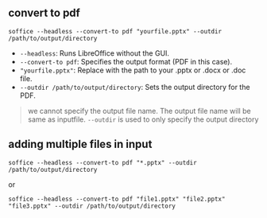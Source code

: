 ## convert to pdf


```
soffice --headless --convert-to pdf "yourfile.pptx" --outdir /path/to/output/directory
```
- `--headless`: Runs LibreOffice without the GUI.
- `--convert-to pdf`: Specifies the output format (PDF in this case).
- `"yourfile.pptx"`: Replace with the path to your .pptx or .docx or .doc file.
- `--outdir /path/to/output/directory`: Sets the output directory for the PDF.

> we cannot specify the output file name. The output file name will be same as inputfile. `--outdir` is used to only specify the output directory

## adding multiple files in input

```
soffice --headless --convert-to pdf "*.pptx" --outdir /path/to/output/directory
```
or
```
soffice --headless --convert-to pdf "file1.pptx" "file2.pptx" "file3.pptx" --outdir /path/to/output/directory
```
